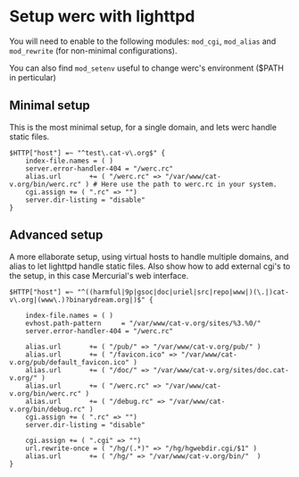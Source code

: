 Setup werc with lighttpd
========================

You will need to enable to the following modules: `mod_cgi`, `mod_alias` and `mod_rewrite` (for non-minimal configurations).

You can also find `mod_setenv` useful to change werc's environment ($PATH in perticular)

Minimal setup
-------------
This is the most minimal setup, for a single domain, and lets werc handle static files.

    $HTTP["host"] =~ "^test\.cat-v\.org$" {
        index-file.names = ( )
        server.error-handler-404 = "/werc.rc"
        alias.url       += ( "/werc.rc" => "/var/www/cat-v.org/bin/werc.rc" ) # Here use the path to werc.rc in your system.
        cgi.assign += ( ".rc" => "")
        server.dir-listing = "disable"
    }

Advanced setup
--------------

A more ellaborate setup, using virtual hosts to handle multiple domains, and
alias to let lighttpd handle static files.  Also show how to add external cgi's
to the setup, in this case Mercurial's web interface.

    $HTTP["host"] =~ "^((harmful|9p|gsoc|doc|uriel|src|repo|www|)(\.|)cat-v\.org|(www\.)?binarydream.org|)$" {

        index-file.names = ( )
        evhost.path-pattern     = "/var/www/cat-v.org/sites/%3.%0/"
        server.error-handler-404 = "/werc.rc"

        alias.url       += ( "/pub/" => "/var/www/cat-v.org/pub/" )
        alias.url       += ( "/favicon.ico" => "/var/www/cat-v.org/pub/default_favicon.ico" )
        alias.url       += ( "/doc/" => "/var/www/cat-v.org/sites/doc.cat-v.org/" )
        alias.url       += ( "/werc.rc" => "/var/www/cat-v.org/bin/werc.rc" )
        alias.url       += ( "/debug.rc" => "/var/www/cat-v.org/bin/debug.rc" )
        cgi.assign += ( ".rc" => "")
        server.dir-listing = "disable"

        cgi.assign += ( ".cgi" => "")
        url.rewrite-once = ( "/hg/(.*)" => "/hg/hgwebdir.cgi/$1" )
        alias.url       += ( "/hg/" => "/var/www/cat-v.org/bin/"  )
    }
